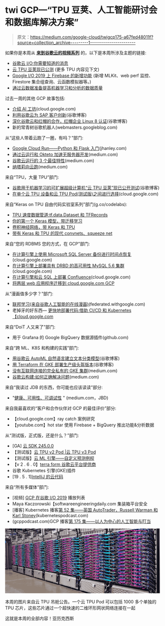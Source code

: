 # twi GCP—“TPU 豆荚、人工智能研讨会和数据库解决方案”

> 原文：<https://medium.com/google-cloud/twigcp175-a67fed48011f?source=collection_archive---------1----------------------->

如果你是本周从 [**来到谷歌云的视频系列**](http://gtech.run/ju4em) 的，以下是本周所涉及主题的链接:

*   [谷歌云 I/O:你需要知道的消息](http://gtech.run/bka2a)
*   [云 TPU 豆荚现已公测](http://gtech.run/mtya8) [](https://gtech.run/mtya8) (更多 TPU 内容见下文)
*   [Google I/O 2019 上 Firebase 的新增功能](http://gtech.run/glhap) [](https://gtech.run/glhap) (新增 MLKit、web perf 监控、Firestore 集合组查询、云函数模拟器等。)
*   [通过云数据准备提高机器学习和分析的数据质量](http://gtech.run/8p2jl)

过去一周的其他 GCP 故事包括:

*   [介绍 AI 工坊](http://gtech.run/jdzc4)(cloud.google.com)
*   [利用谷歌云为 SAP 客户创新](http://gtech.run/up5l9)(谷歌博客)
*   [深化谷歌云和红帽的合作，红帽企业 Linux 8 认证](http://gtech.run/q66at)(谷歌博客)
*   新的常青树谷歌机器人(webmasters.googleblog.com)

从“这些人带着云跑了一圈，有吗？”部门:

*   [Google Cloud Run——Python 和 Flask 入门](http://gtech.run/cn689)(jhanley.com)
*   [通过云运行和 Okteto 加速无服务器开发](http://gtech.run/48fms)(medium.com)
*   [谷歌云运行的 3 个最佳特性](http://gtech.run/hnmxj)(medium.com)
*   [纳塔莉向云跑](http://gtech.run/uf99k)(medium.com)

来自“TPU，大量 TPU”部门:

*   [谷歌用于机器学习的可扩展超级计算机“云 TPU 豆荚”现已公开测试](http://gtech.run/54kqx)(谷歌博客)
*   [在单个云 TPU 设备和云 TPU Pod(测试版)之间进行选择](http://gtech.run/wn45w)(cloud.google.com)

来自“Keras on TPU 自由代码实验室系列”部门(g.co/codelabs):

*   [TPU 速度数据管道:tf.data.Dataset 和 TFRecords](http://gtech.run/fb6e5)
*   [你的第一个 Keras 模型，带迁移学习](http://gtech.run/qbdeh)
*   [卷积神经网络，带 Keras 和 TPU](http://gtech.run/358v9)
*   [带有 Keras 和 TPU 的现代 convnets、squeeze net](http://gtech.run/8rpyn)

来自“您的 RDBMS 您的方式，在 GCP”部门:

*   [在计算引擎上使用 Microsoft SQL Server 备份进行时间点恢复](http://gtech.run/ftjgw)(cloud.google.com)
*   [在计算引擎上部署具有 DRBD 的高可用性 MySQL 5.6 集群](http://gtech.run/hb6ap)(cloud.google.com)
*   [在计算引擎和云 SQL 上部署 Confluence](http://gtech.run/76k9e)(cloud.google.com)
*   [将两层 web 应用程序迁移到 cloud.google.com GCP](http://gtech.run/p4ddq)

从“漫画值多少字？”部门:

*   [联邦学习(来自谷歌人工智能的在线漫画)](http://gtech.run/px289)(federated.withgoogle.com)
*   老掉牙的好东西— [更快地部署代码:借助 CI/CD 和 Kubernetes【cloud.google.com ](http://gtech.run/e74b8)

来自“DoiT 人又来了”部门:

*   用于 Grafana 的 Google BigQuery 数据源插件(github.com)

来自“跨 ML、K8S 和构建的实践”部门:

*   [用谷歌云 AutoML 自然语言建立文本分类模型](http://gtech.run/vaw53)(谷歌博客)
*   [用 Terraform 在 GKE 部署生产级头盔版本](http://gtech.run/ycc95)(谷歌博客)
*   [没有互联网连接的完全私有的 GKE 集群](http://gtech.run/kbymq)(medium.com)
*   [谷歌云构建:如何正确解决问题](http://gtech.run/7xlyj)(medium.com)

来自“我读过 JDB 的东西，你可能也应该读读”部分:

*   "[健康、可用性、可调试性](http://gtech.run/tya64) " (medium.com，JBD)

来自我最喜欢的“客户和合作伙伴对 GCP 的最佳评价”部分:

*   【cloud.google.com】ray catch 案例研究
*   【youtube.com】hot star 使用 Firebase + BigQuery 推出功能&分析数据

从“测试版，正式版，还是什么？”部门:

*   [GA] [云 SDK 245.0.0](http://gtech.run/wfg8w)
*   【测试版】[云 TPU v2 Pod |云 TPU v3 Pod](http://gtech.run/wx78j)
*   【测试版】[云 ML 引擎——自定义预测例程](http://gtech.run/bulxj)
*   【v 2 . 6 . 0】[terra form 谷歌云平台提供商](http://gtech.run/w832n)
*   谷歌 Kubernetes 引擎(GKE)插件
*   [19 . 5 . 1][IntelliJ 的云代码](http://gtech.run/wxfst)

来自“所有多媒体”部门:

*   [视频] [GCP 在谷歌 I/O 2019](http://gtech.run/nez24) 播放列表
*   Maya Kaczorowski【softwareengineeringdaily.com 集装箱平台安全
*   [播客] Kubernetes 播客[第 52 集——英国 AutoTrader，Russell Warman 和 Karl Stoney](http://gtech.run/wdz2g)(kubernetespodcast.com)
*   (gcppodcast.com)GCP 播客[第 175 集——以人为中心的人工智能与叮当](http://gtech.run/9ekuh)

[![](img/c22b2a39d48d5604ad41fd765bfa7eeb.png)](http://gtech.run/mtya8)

本周的图片来自云 TPU 吊舱公告。一个云 TPU Pod 可以包括 1000 多个单独的 TPU 芯片，这些芯片通过一个超快速的二维环形网状网络连接在一起

这就是本周的全部内容！亚历克西斯